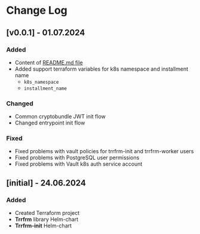 # Change Log

## [v0.0.1] - 01.07.2024
### Added 
* Content of [README.md file](./README.md)
* Added support terraform variables for k8s namespace and installment name
  * `k8s_namespace`
  * `installment_name`
### Changed
* Common cryptobundle JWT init flow
* Changed entrypoint init flow
### Fixed
* Fixed problems with vault policies for trrfrm-init and trrfrm-worker users
* Fixed problems with PostgreSQL user permissions
* Fixed problems with Vault k8s auth service account

## [initial] - 24.06.2024
### Added
* Created Terraform project
* **Trrfrm** library Helm-chart
* **Trrfrm-init** Helm-chart